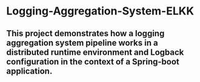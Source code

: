 # Logging-Aggregation-System-ELKK

## This project demonstrates how a logging aggregation system pipeline works in a distributed runtime environment and Logback configuration in the context of a Spring-boot application.
